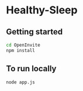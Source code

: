 # Healthy-Sleep


## Getting started
```bash
cd OpenInvite
npm install
```

## To run locally
```bash
node app.js
```